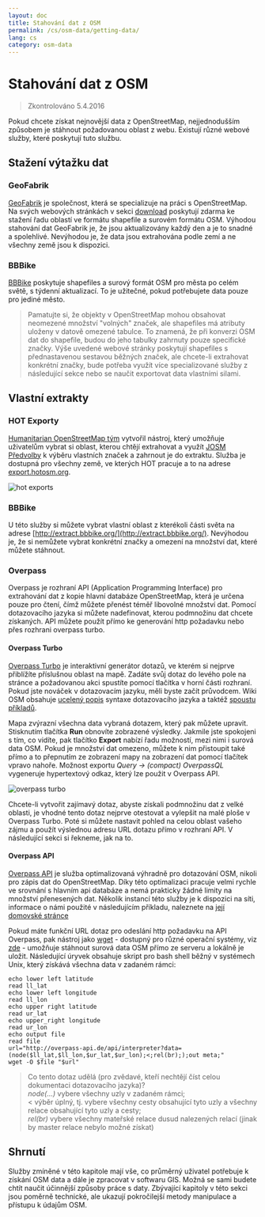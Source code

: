 ```yaml
---
layout: doc
title: Stahování dat z OSM
permalink: /cs/osm-data/getting-data/
lang: cs
category: osm-data
---
```


Stahování dat z OSM
=================  

> Zkontrolováno 5.4.2016

Pokud chcete získat nejnovější data z OpenStreetMap, nejjednodušším způsobem je stáhnout požadovanou oblast z webu. Existují různé webové služby, které poskytují tuto službu.  

Stažení výtažku dat
--------------------------

### GeoFabrik

[GeoFabrik](http://geofabrik.de) je společnost, která se specializuje na práci s OpenStreetMap. Na svých webových stránkách v sekci [download](http://download.geofabrik.de) poskytují zdarma ke stažení řadu oblastí ve formátu shapefile a surovém formátu OSM. Výhodou stahování dat GeoFabrik je, že jsou aktualizovány každý den a je to snadné a spolehlivé. Nevýhodou je, že data jsou extrahována podle zemí a ne všechny země jsou k dispozici.  

### BBBike  

[BBBike](http://download.bbbike.org/osm/bbbike/) poskytuje shapefiles a surový formát OSM pro města po celém světě, s týdenní aktualizací. To je užitečné, pokud potřebujete data pouze pro jediné město.

>Pamatujte si, že objekty v OpenStreetMap mohou obsahovat neomezené množství "volných" značek,
>ale shapefiles má atributy uloženy v datově omezené tabulce. To znamená,
>že při konverzi OSM dat do shapefile, budou do jeho tabulky zahrnuty
>pouze specifické značky. Výše uvedené webové stránky poskytují shapefiles
>s přednastavenou sestavou běžných značek, ale chcete-li extrahovat konkrétní značky,
>bude potřeba využít více specializované služby z následující sekce
>nebo se naučit exportovat data vlastními silami.

Vlastní extrakty
-------------------

### HOT Exporty  

[Humanitarian OpenStreetMap tým](http://hotosm.org) vytvořil nástroj, který umožňuje uživatelům vybrat si oblast, kterou chtějí extrahovat a využít [JOSM Předvolby](/cs/josm/josm-presets/)
 k výběru vlastních značek a zahrnout je do extraktu. Služba je dostupná pro všechny země, ve kterých HOT pracuje a to na adrese [export.hotosm.org](http://export.hotosm.org).

![hot exports][]

### BBBike  

U této služby si můžete vybrat vlastní oblast z kterékoli části světa na adrese [http://extract.bbbike.org/](http://extract.bbbike.org/). Nevýhodou je, že si nemůžete vybrat konkrétní značky a omezení na množství dat, které můžete stáhnout.  

### Overpass

Overpass je rozhraní API (Application Programming Interface) pro extrahování dat z kopie hlavní databáze OpenStreetMap, která je určena pouze pro čtení, čímž můžete přenést téměř libovolné množství dat. Pomocí dotazovacího jazyka si můžete nadefinovat, kterou podmnožinu dat chcete získaných. API můžete použít přímo ke generování http požadavku nebo přes rozhrani overpass turbo.

#### Overpass Turbo

[Overpass Turbo](http://overpass-turbo.eu/) je interaktivní generátor dotazů, ve kterém si nejprve přiblížíte příslušnou oblast na mapě. Zadáte svůj dotaz do levého pole na stránce a požadovanou akci spustíte pomocí tlačítka v horní části rozhraní. Pokud jste nováček v dotazovacím jazyku, měli byste začít průvodcem. Wiki OSM obsahuje [ucelený popis](http://wiki.openstreetmap.org/wiki/Overpass_API/Overpass_QL) syntaxe dotazovacího jazyka a taktéž [spoustu příkladů](http://wiki.openstreetmap.org/wiki/Overpass_API/Overpass_API_by_Example).

Mapa zvýrazní všechna data vybraná dotazem, který pak můžete upravit. Stisknutím tlačítka **Run** obnovíte zobrazené výsledky. Jakmile jste spokojeni s tím, co vidíte, pak tlačítko **Export** nabízí řadu možností, mezi nimi i surová data OSM. Pokud je množství dat omezeno, můžete k nim přistoupit také přímo a to přepnutím ze zobrazení mapy na zobrazení dat pomocí tlačítek vpravo nahoře. Možnost exportu *Query -> (compact) OverpassQL* vygeneruje hypertextový odkaz, který lze použit v Overpass API.

![overpass turbo][]

Chcete-li vytvořit zajímavý dotaz, abyste získali podmnožinu dat z velké oblasti, je vhodné tento dotaz nejprve otestovat a vylepšit na malé ploše v Overpass Turbo. Poté si můžete nastavit pohled na celou oblast vašeho zájmu a použít výslednou adresu URL dotazu přímo v rozhraní API. V následující sekci si řekneme, jak na to.

#### Overpass API

[Overpass API](http://wiki.openstreetmap.org/wiki/Overpass_API) je služba optimalizovaná výhradně pro dotazování OSM, nikoli pro zápis dat do OpenStreetMap. Díky této optimalizaci pracuje velmi rychle ve srovnání s hlavním api databáze a nemá prakticky žádné limity na množství přenesených dat. Několik instancí této služby je k dispozici na síti, informace o námi použité v následujícím příkladu, naleznete na [její domovské stránce](http://overpass-api.de/)

Pokud máte funkční URL dotaz pro odeslání http požadavku na API Overpass, pak nástroj jako [wget](https://www.gnu.org/software/wget/) - dostupný pro různé operační systémy, viz [zde](http://wget.addictivecode.org/FrequentlyAskedQuestions?action=show&redirect=Faq#download) - umožňuje stáhnout surová data OSM přímo ze serveru a lokálně je uložit. Následující úryvek obsahuje skript pro bash shell běžný v systémech Unix, který získává všechna data v zadaném rámci:

```
echo lower left latitude
read ll_lat
echo lower left longitude
read ll_lon
echo upper right latitude
read ur_lat
echo upper_right longitude
read ur_lon
echo output file
read file
url="http://overpass-api.de/api/interpreter?data=(node($ll_lat,$ll_lon,$ur_lat,$ur_lon);<;rel(br););out meta;"
wget -O $file "$url"
```
> Co tento dotaz udělá (pro zvědavé, kteří nechtějí číst celou dokumentaci dotazovacího jazyka)?  
>*node(...)* vybere všechny uzly v zadaném rámci;  
>< výběr úplný, tj. vybere všechny cesty obsahující tyto uzly a všechny relace obsahující tyto uzly a cesty;  
>*rel(br)* vybere všechny mateřské relace dusud nalezených relací (jinak by master relace nebylo možné získat)
>



Shrnutí
-------  

Služby zmíněné v této kapitole mají vše, co průměrný uživatel potřebuje k získání OSM data a dále je zpracovat v softwaru GIS. Možná se sami budete chtít naučit účinnější způsoby práce s daty. Zbývající kapitoly v této sekci jsou poměrně technické, ale ukazují pokročilejší metody manipulace a přístupu k údajům OSM.  


[hot exports]: /images/osm-data/hot-exports.png
[overpass turbo]: /images/osm-data/overpass_turbo.png